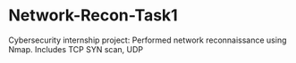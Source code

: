 # Network-Recon-Task1
Cybersecurity internship project: Performed network reconnaissance using Nmap. Includes TCP SYN scan, UDP
